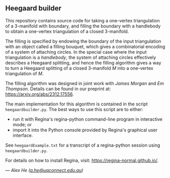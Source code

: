 Heegaard builder
----------------

This repository contains source code for taking a one-vertex triangulation of
a 3-manifold with boundary, and filling the boundary with a handlebody to
obtain a one-vertex triangulation of a closed 3-manifold.

The filling is specified by endowing the boundary of the input triangulation
with an object called a filling bouquet, which gives a combinatorial encoding
of a system of attaching circles. In the special case where the input
triangulation is a *handlebody*, the system of attaching circles effectively
describes a Heegaard splitting, and hence the filling algorithm gives a way
to turn a Heegaard splitting of a closed 3-manifold *M* into a one-vertex
triangulation of *M*.

The filling algorithm was designed in joint work with *James Morgan* and *Em
Thompson*. Details can be found in our preprint at:
    https://arxiv.org/abs/2312.17556.

The main implementation for this algorithm is contained in the script
``heegaardbuilder.py``. The best ways to use this script are to either:
- run it with Regina's regina-python command-line program in interactive
    mode; or
- import it into the Python console provided by Regina's graphical user
    interface.

See ``heegaardExample.txt`` for a transcript of a regina-python session
using ``heegaardbuilder.py``.

For details on how to install Regina, visit:
    https://regina-normal.github.io/.

— *Alex He (a.he@uqconnect.edu.au)*
